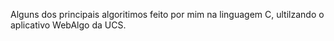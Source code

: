 Alguns dos principais algoritimos feito por mim na linguagem C, ultilzando o aplicativo WebAlgo da UCS.
